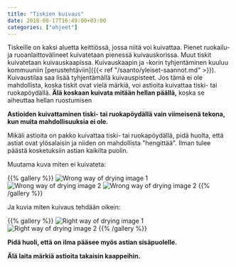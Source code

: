```yaml
---
title: "Tiskien kuivaus"
date: 2018-08-17T16:49:00+03:00
categories: ["ohjeet"]
---
```

Tiskeille on kaksi aluetta keittiössä, jossa niitä voi kuivattaa. Pienet ruokailu- ja ruoanlaittovälineet kuivatetaan pienessä kuivauskorissa. Muut tiskit kuivatetaan kuivauskaapissa. Kuivauskaapin ja -korin tyhjentäminen kuuluu kommuuniin [perustehtäviin]({{< ref "/saanto/yleiset-saannot.md" >}}). Kuivaustilaa saa lisää tyhjentämällä kuivauspisteet. Jos tämä ei ole mahdollista, koska tiskit ovat vielä märkiä, voi astioita kuivattaa tiski- tai ruokapöydällä. **Älä koskaan kuivata mitään hellan päällä,** koska se aiheuttaa hellan ruostumisen

**Astioiden kuivattaminen tiski- tai ruokapöydällä vain viimeisenä tekona, kun muita mahdollisuuksia ei ole.**

Mikäli astioita on pakko kuivattaa tiski- tai ruokapöydällä, pidä huolta, että astiat ovat ylösalaisin ja niiden on mahdollista "hengittää". Ilman tulee päästä kosketuksiin astian kaikilta puolin.

Muutama kuva miten ei kuivateta:

{{% gallery %}} ![Wrong way of drying image 1](/img/drying-wrong-1.jpg) ![Wrong way of drying image 2](/img/drying-wrong-2.jpg) ![Wrong way of drying image 2](/img/drying-wrong-3.jpg) {{% /gallery %}}

Ja kuvia miten kuivaus tehdään oikein:

{{% gallery %}} ![Right way of drying image 1](/img/drying-right-1.jpg) ![Right way of drying image 2](/img/drying-right-2.jpg) {{% /gallery %}}

**Pidä huoli, että on ilma pääsee myös astian sisäpuolelle.**

**Älä laita märkiä astioita takaisin kaappeihin.**
